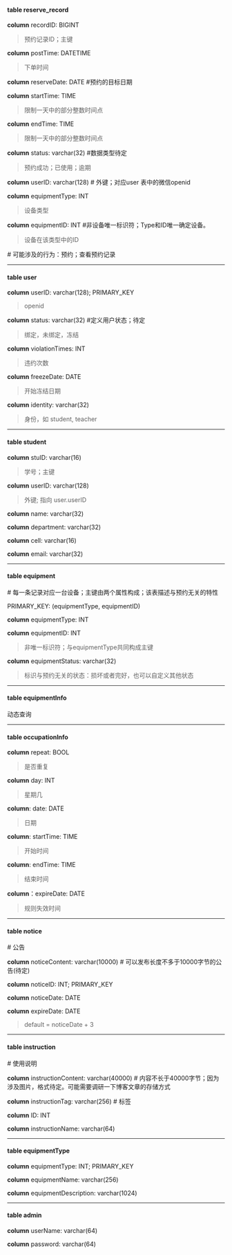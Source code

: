 <h4>table reserve_record</h4>

**column** recordID: BIGINT

> 预约记录ID；主键

**column** postTime: DATETIME		

> 下单时间

**column** reserveDate: DATE				  #预约的目标日期

**column** startTime: TIME

> 限制一天中的部分整数时间点

**column** endTime: TIME

> 限制一天中的部分整数时间点

**column** status: varchar(32)					     #数据类型待定

> 预约成功；已使用；逾期

**column** userID: varchar(128)					  # 外键；对应user 表中的微信openid

**column** equipmentType: INT

> 设备类型

**column** equipmentID: INT			      #非设备唯一标识符；Type和ID唯一确定设备。

> 设备在该类型中的ID

\# 可能涉及的行为：预约；查看预约记录

****

<h4>table user</h4>

**column** userID: varchar(128); PRIMARY_KEY

> openid

**column** status: varchar(32)						#定义用户状态；待定

> 绑定，未绑定，冻结

**column** violationTimes: INT

> 违约次数

**column** freezeDate: DATE

> 开始冻结日期

**column** identity: varchar(32)

> 身份，如 student, teacher

****
<h4>table student</h4>

**column** stuID: varchar(16)

> 学号；主键

**column** userID: varchar(128)						

> 外键; 指向 user.userID

**column** name: varchar(32)

**column** department: varchar(32)

**column** cell: varchar(16)

**column** email: varchar(32)

****

<h4>table equipment</h4>									 					 # 每一条记录对应一台设备；主键由两个属性构成；该表描述与预约无关的特性

PRIMARY_KEY: (equipmentType, equipmentID)

**column** equipmentType: INT

**column** equipmentID: INT 		

>  非唯一标识符；与equipmentType共同构成主键

**column** equipmentStatus: varchar(32)	

>  标识与预约无关的状态：损坏或者完好，也可以自定义其他状态

****

<h4>table equipmentInfo</h4>													

动态查询

****

<h4>table occupationInfo</h4>

**column** repeat: BOOL

> 是否重复

**column** day: INT

> 星期几

**column**: date: DATE

> 日期

**column**: startTime: TIME

> 开始时间

**column**: endTime: TIME

> 结束时间

**column**：expireDate: DATE

> 规则失效时间

****

<h4>table notice</h4>														  # 公告

**column** noticeContent: varchar(10000) 					# 可以发布长度不多于10000字节的公告(待定)

**column** noticeID: INT; PRIMARY_KEY

**column** noticeDate: DATE

**column** expireDate: DATE

> default = noticeDate + 3

****

<h4>table instruction</h4>					 								   # 使用说明

**column** instructionContent: varchar(40000)		# 内容不长于40000字节；因为涉及图片，格式待定。可能需要调研一下博客文章的存储方式

**column** instructionTag: varchar(256)                    # 标签

**column** ID: INT

**column** instructionName: varchar(64)

****

<h4>table equipmentType</h4>

**column** equipmentType: INT; PRIMARY_KEY

**column** equipmentName: varchar(256)   

**column** equipmentDescription: varchar(1024)

****

#### table admin

**column** userName: varchar(64)

**column** password: varchar(64)
